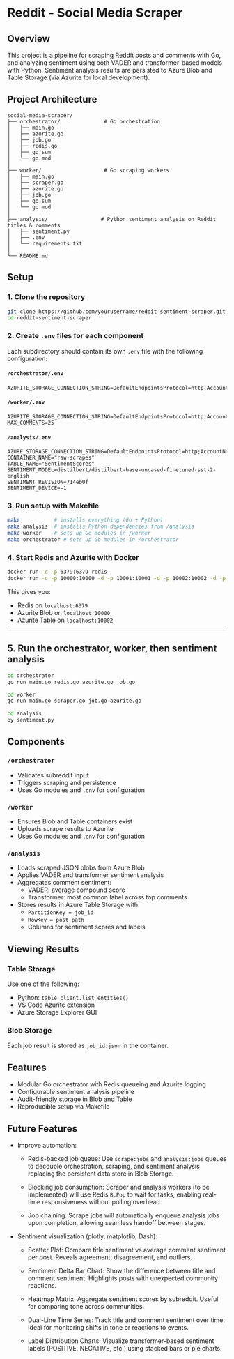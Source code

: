 # Reddit - Social Media Scraper

## Overview

This project is a pipeline for scraping Reddit posts and comments with Go, and analyzing sentiment using both VADER and transformer-based models with Python. Sentiment analysis results are persisted to Azure Blob and Table Storage (via Azurite for local development).

## Project Architecture

```
social-media-scraper/
├── orchestrator/              # Go orchestration
│   ├── main.go
│   ├── azurite.go
│   ├── job.go
│   ├── redis.go
│   ├── go.sum
│   └── go.mod
│
├── worker/                    # Go scraping workers
│   ├── main.go
│   ├── scraper.go
│   ├── azurite.go
│   ├── job.go
│   ├── go.sum
│   └── go.mod
│
├── analysis/                 # Python sentiment analysis on Reddit titles & comments
│   ├── sentiment.py
│   ├── .env
│   └── requirements.txt
│
└── README.md
```

## Setup

### 1. Clone the repository

```bash
git clone https://github.com/yourusername/reddit-sentiment-scraper.git
cd reddit-sentiment-scraper
```

### 2. Create `.env` files for each component

Each subdirectory should contain its own `.env` file with the following configuration:

#### `/orchestrator/.env`

```env
AZURITE_STORAGE_CONNECTION_STRING=DefaultEndpointsProtocol=http;AccountName=devstoreaccount1;AccountKey=Eby8vdM02xNOcqFlqUwJPLlmEtlCDXJ1OUzFT50uSRZ6IFsuFq2UVErCz4I6tq/K1SZFPTOtr/KBHBeksoGMGw==;BlobEndpoint=http://127.0.0.1:10000/devstoreaccount1;QueueEndpoint=http://127.0.0.1:10001/devstoreaccount1;TableEndpoint=http://127.0.0.1:10002/devstoreaccount1;
```

#### `/worker/.env`

```env
AZURITE_STORAGE_CONNECTION_STRING=DefaultEndpointsProtocol=http;AccountName=devstoreaccount1;AccountKey=Eby8vdM02xNOcqFlqUwJPLlmEtlCDXJ1OUzFT50uSRZ6IFsuFq2UVErCz4I6tq/K1SZFPTOtr/KBHBeksoGMGw==;BlobEndpoint=http://127.0.0.1:10000/devstoreaccount1;QueueEndpoint=http://127.0.0.1:10001/devstoreaccount1;TableEndpoint=http://127.0.0.1:10002/devstoreaccount1;
MAX_COMMENTS=25
```

#### `/analysis/.env`

```env
AZURE_STORAGE_CONNECTION_STRING=DefaultEndpointsProtocol=http;AccountName=devstoreaccount1;AccountKey=Eby8vdM02xNOcqFlqUwJPLlmEtlCDXJ1OUzFT50uSRZ6IFsuFq2UVErCz4I6tq/K1SZFPTOtr/KBHBeksoGMGw==;BlobEndpoint=http://127.0.0.1:10000/devstoreaccount1;QueueEndpoint=http://127.0.0.1:10001/devstoreaccount1;TableEndpoint=http://127.0.0.1:10002/devstoreaccount1;
CONTAINER_NAME="raw-scrapes"
TABLE_NAME="SentimentScores"
SENTIMENT_MODEL=distilbert/distilbert-base-uncased-finetuned-sst-2-english
SENTIMENT_REVISION=714eb0f
SENTIMENT_DEVICE=-1
```

### 3. Run setup with Makefile

```bash
make           # installs everything (Go + Python)
make analysis  # installs Python dependencies from /analysis
make worker    # sets up Go modules in /worker
make orchestrator # sets up Go modules in /orchestrator
```

### 4. Start Redis and Azurite with Docker

```bash
docker run -d -p 6379:6379 redis
docker run -d -p 10000:10000 -d -p 10001:10001 -d -p 10002:10002 -d -p 10003:10003 mcr.microsoft.com/azure-storage/azurite
```

This gives you:
- Redis on `localhost:6379`
- Azurite Blob on `localhost:10000`
- Azurite Table on `localhost:10002`

---

## 5. Run the orchestrator, worker, then sentiment analysis

```bash
cd orchestrator
go run main.go redis.go azurite.go job.go
```

```bash
cd worker
go run main.go scraper.go job.go azurite.go
```

```bash
cd analysis
py sentiment.py
```

## Components

### `/orchestrator`

- Validates subreddit input
- Triggers scraping and persistence
- Uses Go modules and `.env` for configuration

### `/worker`

- Ensures Blob and Table containers exist
- Uploads scrape results to Azurite
- Uses Go modules and `.env` for configuration

### `/analysis`

- Loads scraped JSON blobs from Azure Blob
- Applies VADER and transformer sentiment analysis
- Aggregates comment sentiment:
  - VADER: average compound score
  - Transformer: most common label across top comments
- Stores results in Azure Table Storage with:
  - `PartitionKey = job_id`
  - `RowKey = post_path`
  - Columns for sentiment scores and labels

## Viewing Results

### Table Storage

Use one of the following:

- Python: `table_client.list_entities()`
- VS Code Azurite extension
- Azure Storage Explorer GUI

### Blob Storage

Each job result is stored as `job_id.json` in the container.

## Features

- Modular Go orchestrator with Redis queueing and Azurite logging
- Configurable sentiment analysis pipeline
- Audit-friendly storage in Blob and Table
- Reproducible setup via Makefile

## Future Features

- Improve automation:
  - Redis-backed job queue: Use `scrape:jobs` and `analysis:jobs` queues to decouple orchestration, scraping, and sentiment analysis replacing the persistent data store in Blob Storage.

  - Blocking job consumption: Scraper and analysis workers (to be implemented) will use Redis `BLPop` to wait for tasks, enabling real-time responsiveness without polling overhead.

  - Job chaining: Scrape jobs will automatically enqueue analysis jobs upon completion, allowing seamless handoff between stages.
- Sentiment visualization (plotly, matplotlib, Dash):
  - Scatter Plot: Compare title sentiment vs average comment sentiment per post. Reveals agreement, disagreement, and outliers.

  - Sentiment Delta Bar Chart: Show the difference between title and comment sentiment. Highlights posts with unexpected community reactions.

  - Heatmap Matrix: Aggregate sentiment scores by subreddit. Useful for comparing tone across communities.

  - Dual-Line Time Series: Track title and comment sentiment over time. Ideal for monitoring shifts in tone or reactions to events.

  - Label Distribution Charts: Visualize transformer-based sentiment labels (POSITIVE, NEGATIVE, etc.) using stacked bars or pie charts.